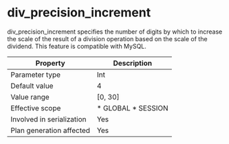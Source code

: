 div_precision_increment 
============================================

div_precision_increment specifies the number of digits by which to increase the scale of the result of a division operation based on the scale of the dividend. This feature is compatible with MySQL. 


|       **Property**        |                                              **Description**                                               |
|---------------------------|------------------------------------------------------------------------------------------------------------|
| Parameter type            | Int                                                                                                        |
| Default value             | 4                                                                                                          |
| Value range               | \[0, 30\]                                                                                                  |
| Effective scope           | * GLOBAL   * SESSION    |
| Involved in serialization | Yes                                                                                                        |
| Plan generation affected  | Yes                                                                                                        |



